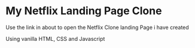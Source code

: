 # My Netflix Landing Page Clone

Use the link in about to open the Netflix Clone landing Page i have created

Using vanilla HTML, CSS and Javascript
